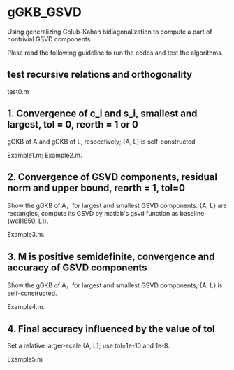 # gGKB_GSVD
Using generalizing Golub-Kahan bidiagonalization to compute a part of nontrivial GSVD components.

Plase read the following guideline to run the codes and test the algorithms.

## test recursive relations and orthogonality
test0.m

## 1. Convergence of c_i and s_i, smallest and largest, tol = 0, reorth = 1 or 0

gGKB of A and gGKB of L, respectively; {A, L} is self-constructed

Example1.m;  Example2.m.

## 2. Convergence of GSVD components, residual norm and upper bound, reorth = 1, tol=0

Show the gGKB of A，for largest and smallest GSVD components.
{A, L} are rectangles, compute its GSVD by matlab's gsvd function as baseline.
{well1850, L1}.

Example3.m.


## 3. M is positive semidefinite, convergence and accuracy of GSVD components

Show the gGKB of A，for largest and smallest GSVD components;
{A, L} is self-constructed.

Example4.m.

## 4. Final accuracy influenced by the value of tol

Set a relative larger-scale {A, L}; use tol=1e-10 and 1e-8.

Example5.m

